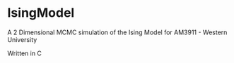 # IsingModel

A 2 Dimensional MCMC simulation of the Ising Model for AM3911 - Western University

Written in C
